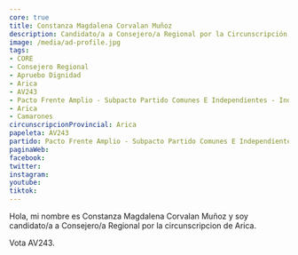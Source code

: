```yaml
---
core: true
title: Constanza Magdalena Corvalan Muñoz
description: Candidato/a a Consejero/a Regional por la Circunscripción de Arica
image: /media/ad-profile.jpg
tags:
- CORE
- Consejero Regional
- Apruebo Dignidad
- Arica
- AV243
- Pacto Frente Amplio - Subpacto Partido Comunes E Independientes - Independientes
- Arica
- Camarones
circunscripcionProvincial: Arica
papeleta: AV243
partido: Pacto Frente Amplio - Subpacto Partido Comunes E Independientes - Independientes
paginaWeb:
facebook:
twitter:
instagram:
youtube:
tiktok:
---
```

Hola, mi nombre es Constanza Magdalena Corvalan Muñoz y soy candidato/a a Consejero/a Regional por la circunscripcion de Arica.

Vota AV243.